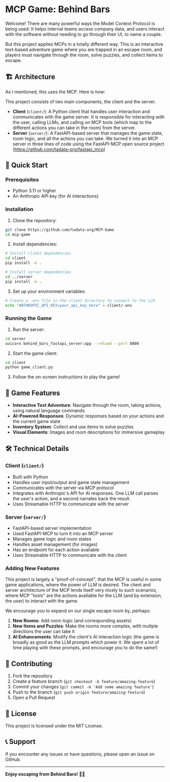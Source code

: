 # MCP Game: Behind Bars

Welcome! There are many powerful ways the Model Context Protocol is being used: It helps internal teams access company data, and users interact with the software without needing to go through their UI, to name a couple. 

But this project applies MCPs in a totally different way. This is an interactive text-based adventure game where you are trapped in an escape room, and players must navigate through the room, solve puzzles, and collect items to escape.

## 🏗️ Architecture

As I mentioned, this uses the MCP. Here is how: 

This project consists of two main components, the client and the server.

- **Client** (`client/`): A Python client that handles user interaction and communicates with the game server. It is responsible for interacting with the user, calling LLMs, and calling on MCP tools (which map to the different actions you can take in the room) from the server.
- **Server** (`server/`): A FastAPI-based server that manages the game state, room logic, and all the actions you can take. We turned it into an MCP server in three lines of code using the FastAPI-MCP open source project (https://github.com/tadata-org/fastapi_mcp)

## 🚀 Quick Start

### Prerequisites

- Python 3.11 or higher
- An Anthropic API key (for AI interactions)

### Installation

1. Clone the repository:
```bash
git clone https://github.com/tadata-org/MCP-Game
cd mcp-game
```

2. Install dependencies:
```bash
# Install client dependencies
cd client
pip install -e .

# Install server dependencies  
cd ../server
pip install -e .
```

3. Set up your environment variables:
```bash
# Create a .env file in the client directory to connect to the LLM
echo "ANTHROPIC_API_KEY=your_api_key_here" > client/.env
```

### Running the Game

1. Run the server:

```bash
cd server
uvicorn behind_bars_fastapi_server:app --reload --port 8000
```


2. Start the game client:
```bash
cd client
python game_client.py
```

3. Follow the on-screen instructions to play the game!

## 🎯 Game Features

- **Interactive Text Adventure**: Navigate through the room, taking actions, using natural language commands
- **AI-Powered Responses**: Dynamic responses based on your actions and the current game state
- **Inventory System**: Collect and use items to solve puzzles
- **Visual Elements**: Images and room descriptions for immersive gameplay

## 🛠️ Technical Details

### Client (`client/`)
- Built with Python
- Handles user input/output and game state management
- Communicates with the server via MCP protocol
- Integrates with Anthropic's API for AI responses. One LLM call parses the user's action, and a second narrates back the result. 
- Uses Streamable HTTP to communicate with the server

### Server (`server/`)
- FastAPI-based server implementation
- Used FastAPI-MCP to turn it into an MCP server
- Manages game logic and room states
- Handles asset management (for images)
- Has an endpoint for each action avaliable
- Uses Streamable HTTP to communicate with the client


### Adding New Features

This project is largely a "proof-of-concept", that the MCP is useful in some game applications, where the power of LLM is desired. The client and server architecture of the MCP lends itself very nicely to such scenarios, where MCP "tools" are the actions available for the LLM (and by extension, the user) to interact with the game. 

We encourage you to expand on our single escape room by, perhaps: 

1. **New Rooms**: Add room logic (and corresponding assets)
2. **New Items and Puzzles**: Make the rooms more complex, with multple directions the user can take it
4. **AI Enhancements**: Modify the client's AI interaction logic (the game is broadly as good as the LLM prompts which power it. We spent a lot of time playing with these prompts, and encourage you to do the same!)

## 🤝 Contributing

1. Fork the repository
2. Create a feature branch (`git checkout -b feature/amazing-feature`)
3. Commit your changes (`git commit -m 'Add some amazing feature'`)
4. Push to the branch (`git push origin feature/amazing-feature`)
5. Open a Pull Request

## 📝 License

This project is licensed under the MIT License.

## 📞 Support

If you encounter any issues or have questions, please open an issue on GitHub.

---

**Enjoy escaping from Behind Bars!** 🚪🔑 

